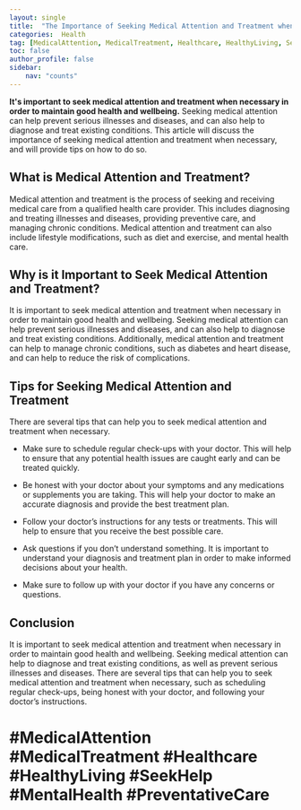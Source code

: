 ```yaml
---
layout: single
title:  "The Importance of Seeking Medical Attention and Treatment when Necessary"
categories:  Health
tag: [MedicalAttention, MedicalTreatment, Healthcare, HealthyLiving, SeekHelp, MentalHealth, PreventativeCare, ]
toc: false
author_profile: false
sidebar:
    nav: "counts"
---
```

    
**It's important to seek medical attention and treatment when necessary in order to maintain good health and wellbeing.** Seeking medical attention can help prevent serious illnesses and diseases, and can also help to diagnose and treat existing conditions. This article will discuss the importance of seeking medical attention and treatment when necessary, and will provide tips on how to do so.

## What is Medical Attention and Treatment?

Medical attention and treatment is the process of seeking and receiving medical care from a qualified health care provider. This includes diagnosing and treating illnesses and diseases, providing preventive care, and managing chronic conditions. Medical attention and treatment can also include lifestyle modifications, such as diet and exercise, and mental health care.

## Why is it Important to Seek Medical Attention and Treatment?

It is important to seek medical attention and treatment when necessary in order to maintain good health and wellbeing. Seeking medical attention can help prevent serious illnesses and diseases, and can also help to diagnose and treat existing conditions. Additionally, medical attention and treatment can help to manage chronic conditions, such as diabetes and heart disease, and can help to reduce the risk of complications.

## Tips for Seeking Medical Attention and Treatment

There are several tips that can help you to seek medical attention and treatment when necessary. 

* Make sure to schedule regular check-ups with your doctor. This will help to ensure that any potential health issues are caught early and can be treated quickly. 

* Be honest with your doctor about your symptoms and any medications or supplements you are taking. This will help your doctor to make an accurate diagnosis and provide the best treatment plan. 

* Follow your doctor’s instructions for any tests or treatments. This will help to ensure that you receive the best possible care. 

* Ask questions if you don’t understand something. It is important to understand your diagnosis and treatment plan in order to make informed decisions about your health. 

* Make sure to follow up with your doctor if you have any concerns or questions. 

## Conclusion

It is important to seek medical attention and treatment when necessary in order to maintain good health and wellbeing. Seeking medical attention can help to diagnose and treat existing conditions, as well as prevent serious illnesses and diseases. There are several tips that can help you to seek medical attention and treatment when necessary, such as scheduling regular check-ups, being honest with your doctor, and following your doctor’s instructions. 

# #MedicalAttention #MedicalTreatment #Healthcare #HealthyLiving #SeekHelp #MentalHealth #PreventativeCare